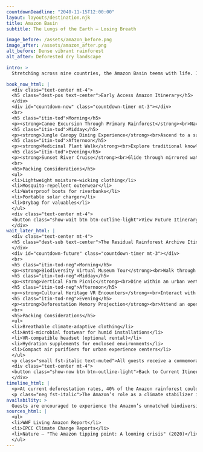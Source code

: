 ```yaml
---
countdownDeadline: "2040-11-15T12:00:00"
layout: layouts/destination.njk
title: Amazon Basin
subtitle: The Lungs of the Earth — Losing Breath

image_before: /assets/amazon_before.png
image_after: /assets/amazon_after.png
alt_before: Dense vibrant rainforest
alt_after: Deforested dry landscape

intro: >
  Stretching across nine countries, the Amazon Basin teems with life. Its vast rainforests regulate global climate and shelter unmatched biodiversity. But rampant deforestation threatens to tip this cradle of life toward collapse.

book_now_html: |
  <div class="text-center mt-4">
  <h5 class="dest-pos text-center">Early Access Amazon Itinerary</h5>
  </div>
  <div id="countdown-now" class="countdown-timer mt-3"></div>
  <br>
  <h5 class="itin-tod">Morning</h5>
  <p><strong>Canoe Excursion Through Primary Rainforest</strong><br>Navigate winding tributaries flanked by towering ceibas and vibrant wildlife. Guided by local conservationists.</p>
  <h5 class="itin-tod">Midday</h5>
  <p><strong>Jungle Canopy Dining Experience</strong><br>Ascend to a suspended platform for a rainforest tasting menu using indigenous ingredients. Birdwatching binoculars provided.</p>
  <h5 class="itin-tod">Afternoon</h5>
  <p><strong>Medicinal Plant Walk</strong><br>Explore traditional knowledge of rainforest flora with a local healer. Includes hands-on preparation of herbal remedies.</p>
  <h5 class="itin-tod">Evening</h5>
  <p><strong>Sunset River Cruise</strong><br>Glide through mirrored waters as pink river dolphins surface. Includes live Amazonian folk music and storytelling session.</p>
  <br>
  <h5>Packing Considerations</h5>
  <ul>
  <li>Lightweight moisture-wicking clothing</li>
  <li>Mosquito-repellent outerwear</li>
  <li>Waterproof boots for riverbanks</li>
  <li>Portable solar charger</li>
  <li>Drybag for valuables</li>
  </ul>
  <div class="text-center mt-4">
  <button class="show-wait btn btn-outline-light">View Future Itinerary</button>
  </div>
wait_later_html: |
  <div class="text-center mt-4">
  <h5 class="dest-sub text-center">The Residual Rainforest Archive Itinerary</h5>
  </div>
  <div id="countdown-future" class="countdown-timer mt-3"></div>
  <br>
  <h5 class="itin-tod-neg">Morning</h5>
  <p><strong>Biodiversity Virtual Museum Tour</strong><br>Walk through an immersive AI recreation of vanished rainforest habitats. Features h50° soundscapes of extinct species.</p>
  <h5 class="itin-tod-neg">Midday</h5>
  <p><strong>Vertical Farm Picnic</strong><br>Dine within an urban vertical farm replicating Amazonian crops. Menus curated with synthetic rainforest flavors.</p>
  <h5 class="itin-tod-neg">Afternoon</h5>
  <p><strong>Cultural Heritage VR Encounters</strong><br>Interact with recorded knowledge from Amazonian tribes using augmented storytelling devices in a controlled setting.</p>
  <h5 class="itin-tod-neg">Evening</h5>
  <p><strong>Deforestation Memory Projection</strong><br>Attend an open-air light installation tracing lost river paths and extinct animal migrations. End with an eco-futurism panel discussion.</p>
  <br>
  <h5>Packing Considerations</h5>
  <ul>
  <li>Breathable climate-adaptive clothing</li>
  <li>Anti-microbial footwear for humid installations</li>
  <li>VR-compatible headset (optional rental)</li>
  <li>Hydration supplements for enclosed environments</li>
  <li>Compact air purifiers for urban experience centers</li>
  </ul>
  <p class="small fst-italic text-muted">All guests receive a commemorative seed artifact upon departure.</p>
  <div class="text-center mt-4">
  <button class="show-now btn btn-outline-light">Back to Current Itinerary</button>
  </div>
timeline_html: |
  <p>At current deforestation rates, 40% of the Amazon rainforest could be lost by 2050. A tipping point may be reached as early as 2030–2040, beyond which the basin could transition into dry savannah.</p>
  <p class="neg fst-italic">The Amazon’s role as a climate stabilizer is rapidly diminishing.</p>
availability: >
  Guests are encouraged to experience the Amazon’s unmatched biodiversity while intact habitats remain accessible. Future experiences will increasingly shift toward virtual preservation.
sources_html: |
  <ul>
  <li>WWF Living Amazon Report</li>
  <li>IPCC Climate Change Reports</li>
  <li>Nature – "The Amazon tipping point: A looming crisis" (2020)</li>
  </ul>
---
```


